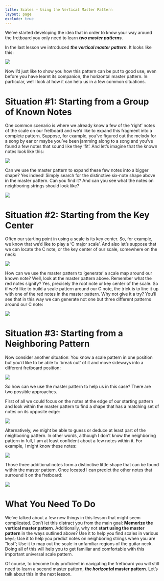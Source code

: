 ```yaml
---
title: Scales — Using the Vertical Master Pattern
layout: page
exclude: true
---
```

We’ve started developing the idea that in order to know your way around the fretboard you only need to learn ***two master patterns***.

In the last lesson we introduced ***the vertical master pattern***. It looks like this:

<img src="images/master_pattern_diatonic_infinite.svg"/>

Now I’d just like to show you how this pattern can be put to good use, even before you have learnt its companion, the horizontal master pattern. In particular, we’ll look at how it can help us in a few common situations.

# Situation #1: Starting from a Group of Known Notes
One common scenario is where we already know a few of the ‘right’ notes of the scale on our fretboard and we’d like to expand this fragment into a complete pattern. Suppose, for example, you’ve figured out the melody for a song by ear or maybe you’ve been jamming along to a song and you’ve found a few notes that sound like they ‘fit’. And let’s imagine that the known notes look like this:

<img src="images/using_master_pattern_02.svg"/>

Can we use the master pattern to expand these few notes into a bigger shape? Yes indeed! Simply search for the distinctive six-note shape above in the master pattern. Can you find it? And can you see what the notes on neighboring strings should look like?

<img src="images/using_master_pattern_04a.svg"/>

# Situation #2: Starting from the Key Center
Often our starting point in using a scale is its key center. So, for example, we know that we’d like to play a ‘C major scale’. And also let’s suppose that we can locate the C note, or the key center of our scale, somewhere on the neck:

<img src="images/using_master_pattern_00.svg"/>

How can we use the master pattern to ‘generate’ a scale map around our known note? Well, look at the master pattern above. Remember what the red notes signify? Yes, precisely the root note or key center of the scale. So if we’d like to build a scale pattern around our C note, the trick is to line it up with one of the red notes in the master pattern. Why not give it a try? You’ll see that in this way we can generate not one but three different patterns around our C note:

<img src="images/using_master_pattern_01.svg"/>


# Situation #3: Starting from a Neighboring Pattern
Now consider another situation: You know a scale pattern in one position but you’d like to be able to ‘break out’ of it and move sideways into a different fretboard position:

<img src="images/using_master_pattern_04.svg"/>

So how can we use the master pattern to help us in this case? There are two possible approaches.

First of all we could focus on the notes at the edge of our starting pattern and look within the master pattern to find a shape that has a matching set of notes on its opposite edge:

<img src="images/using_master_pattern_06.svg"/>

Alternatively, we might be able to guess or deduce at least part of the neighboring pattern. In other words, although I don’t know the neighboring pattern in full, I am at least confident about a few notes within it. For example, I might know these notes:

<img src="images/using_master_pattern_07.svg"/>

Those three additional notes form a distinctive little shape that can be found within the master pattern. Once located I can predict the other notes that surround it on the fretboard:

<img src="images/using_master_pattern_08.svg"/>

# What You Need To Do
We’ve talked about a few new things in this lesson that might seem complicated. Don’t let this distract you from the main goal: **Memorize the vertical master pattern**. Additionally, why not **start using the master pattern** in the ways outlined above? Use it to help you find scales in various keys; Use it to help you predict notes on neighboring strings when you are “lost”; Use it to map out the scale in unfamiliar regions of the guitar neck. Doing all of this will help you to get familiar and comfortable with this important universal scale pattern.

Of course, to become truly proficient in navigating the fretboard you will still need to learn a second master pattern, **the *horizontal* master pattern**. Let’s talk about this in the next lesson.